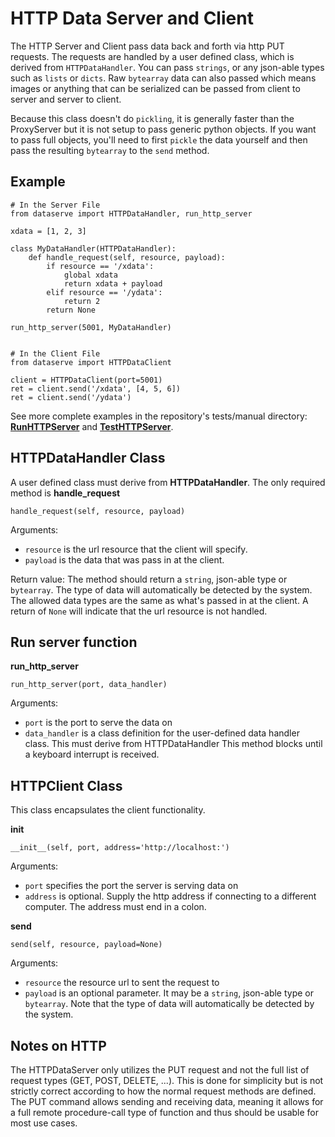 # HTTP Data Server and Client

The HTTP Server and Client pass data back and forth via http PUT requests.  The requests are handled by a user defined class, which is derived from `HTTPDataHandler`.  You can pass `strings`, or any json-able types such as `lists` or `dicts`.  Raw `bytearray` data can also passed which means images or anything that can be serialized can be passed from client to server and server to client.

Because this class doesn't do `pickling`, it is generally faster than the ProxyServer but it is not setup to pass generic python objects.  If you want to pass full objects, you'll need to first `pickle` the data yourself and then pass the resulting ``bytearray`` to the `send` method.


## Example
```
# In the Server File
from dataserve import HTTPDataHandler, run_http_server

xdata = [1, 2, 3]

class MyDataHandler(HTTPDataHandler):
    def handle_request(self, resource, payload):
        if resource == '/xdata':
            global xdata
            return xdata + payload
        elif resource == '/ydata':
            return 2
        return None

run_http_server(5001, MyDataHandler)


# In the Client File
from dataserve import HTTPDataClient

client = HTTPDataClient(port=5001)
ret = client.send('/xdata', [4, 5, 6])
ret = client.send('/ydata')
```
See more complete examples in the repository's tests/manual directory: **[RunHTTPServer](https://github.com/bjascob/PythonDataServe/blob/master/tests/manual/20_RunHTTPServer.py)** and **[TestHTTPServer](https://github.com/bjascob/PythonDataServe/blob/master/tests/manual/22_TestHTTPServer.py)**.

## HTTPDataHandler Class
A user defined class must derive from **HTTPDataHandler**.  The only required method is **handle_request**
```
handle_request(self, resource, payload)
```
Arguments:
* `resource` is the url resource that the client will specify.
* `payload` is the data that was pass in at the client.

Return value: The method should return a `string`, json-able type or `bytearray`.  The type of data will automatically be detected by the system.  The allowed data types are the same as what's passed in at the client.  A return of `None` will indicate that the url resource is not handled.

## Run server function
**run_http_server**
```
run_http_server(port, data_handler)
```
Arguments:
* `port` is the port to serve the data on
* `data_handler` is a class definition for the user-defined data handler class.  This must derive from HTTPDataHandler
This method blocks until a keyboard interrupt is received.


## HTTPClient Class
This class encapsulates the client functionality.

**init**
```
__init__(self, port, address='http://localhost:')
```
Arguments:
* `port` specifies the port the server is serving data on
* `address` is optional.  Supply the http address if connecting to a different computer.  The address must end in a colon.

**send**
```
send(self, resource, payload=None)
```
Arguments:
* `resource` the resource url to sent the request to
* `payload` is an optional parameter.  It may be a `string`, json-able type or `bytearray`.  Note that the type of data will automatically be detected by the system.


## Notes on HTTP
The HTTPDataServer only utilizes the PUT request and not the full list of request types (GET, POST, DELETE, ...). This is done for simplicity but is not strictly correct according to how the normal request methods are defined. The PUT command allows sending and receiving data, meaning it allows for a full remote procedure-call type of function and thus should be usable for most use cases.
